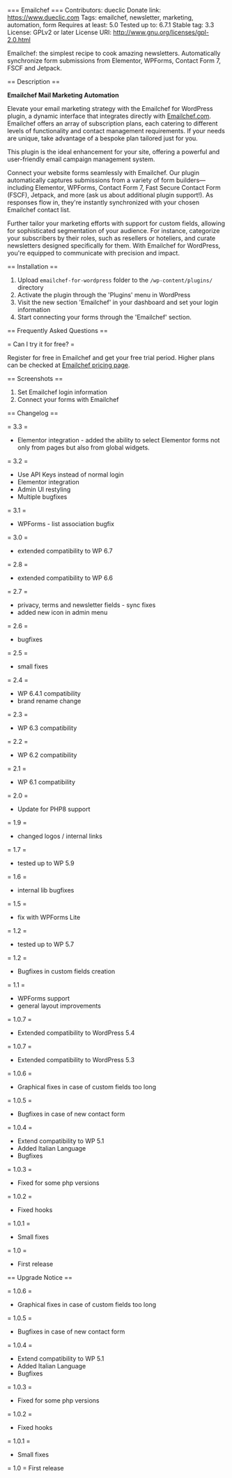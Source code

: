 === Emailchef ===
Contributors: dueclic
Donate link: https://www.dueclic.com
Tags: emailchef, newsletter, marketing, automation, form
Requires at least: 5.0
Tested up to: 6.7.1
Stable tag: 3.3
License: GPLv2 or later
License URI: http://www.gnu.org/licenses/gpl-2.0.html

Emailchef: the simplest recipe to cook amazing newsletters. Automatically synchronize form submissions from Elementor, WPForms, Contact Form 7, FSCF and Jetpack.

== Description ==

**Emailchef Mail Marketing Automation**

Elevate your email marketing strategy with the Emailchef for WordPress plugin, a dynamic interface that integrates directly with [Emailchef.com](https://Emailchef.com). Emailchef offers an array of subscription plans, each catering to different levels of functionality and contact management requirements. If your needs are unique, take advantage of a bespoke plan tailored just for you.

This plugin is the ideal enhancement for your site, offering a powerful and user-friendly email campaign management system.

Connect your website forms seamlessly with Emailchef. Our plugin automatically captures submissions from a variety of form builders—including Elementor, WPForms, Contact Form 7, Fast Secure Contact Form (FSCF), Jetpack, and more (ask us about additional plugin support!). As responses flow in, they're instantly synchronized with your chosen Emailchef contact list.

Further tailor your marketing efforts with support for custom fields, allowing for sophisticated segmentation of your audience. For instance, categorize your subscribers by their roles, such as resellers or hoteliers, and curate newsletters designed specifically for them. With Emailchef for WordPress, you're equipped to communicate with precision and impact.

== Installation ==

1. Upload `emailchef-for-wordpress` folder to the `/wp-content/plugins/` directory
2. Activate the plugin through the 'Plugins' menu in WordPress
3. Visit the new section 'Emailchef' in your dashboard and set your login information
4. Start connecting your forms through the 'Emailchef' section.

== Frequently Asked Questions ==

= Can I try it for free? =

Register for free in Emailchef and get your free trial period. Higher plans can be checked at [Emailchef pricing page](https://Emailchef.com/pricing/).

== Screenshots ==

1. Set Emailchef login information
2. Connect your forms with Emailchef

== Changelog ==

= 3.3 =
* Elementor integration - added the ability to select Elementor forms not only from pages but also from global widgets.

= 3.2 =
* Use API Keys instead of normal login
* Elementor integration
* Admin UI restyling
* Multiple bugfixes

= 3.1 =
* WPForms - list association bugfix

= 3.0 =
* extended compatibility to WP 6.7

= 2.8 =
* extended compatibility to WP 6.6

= 2.7 =
* privacy, terms and newsletter fields - sync fixes
* added new icon in admin menu

= 2.6 =
* bugfixes

= 2.5 =
* small fixes

= 2.4 = 
* WP 6.4.1 compatibility
* brand rename change

= 2.3 =
* WP 6.3 compatibility

= 2.2 =
* WP 6.2 compatibility

= 2.1 =
* WP 6.1 compatibility

= 2.0 =
* Update for PHP8 support

= 1.9 =
* changed logos / internal links

= 1.7 =
* tested up to WP 5.9

= 1.6 =
* internal lib bugfixes

= 1.5 =
* fix with WPForms Lite

= 1.2 =
* tested up to WP 5.7

= 1.2 =
* Bugfixes in custom fields creation

= 1.1 =
* WPForms support
* general layout improvements

= 1.0.7 =
* Extended compatibility to WordPress 5.4

= 1.0.7 =
* Extended compatibility to WordPress 5.3

= 1.0.6 =
* Graphical fixes in case of custom fields too long

= 1.0.5 =
* Bugfixes in case of new contact form

= 1.0.4 =
* Extend compatibility to WP 5.1
* Added Italian Language
* Bugfixes

= 1.0.3 =
* Fixed for some php versions

= 1.0.2 =
* Fixed hooks

= 1.0.1 =
* Small fixes

= 1.0 =
* First release

== Upgrade Notice ==

= 1.0.6 =
* Graphical fixes in case of custom fields too long

= 1.0.5 =
* Bugfixes in case of new contact form

= 1.0.4 =
* Extend compatibility to WP 5.1
* Added Italian Language
* Bugfixes

= 1.0.3 =
* Fixed for some php versions

= 1.0.2 =
* Fixed hooks

= 1.0.1 =
* Small fixes

= 1.0 =
First release
